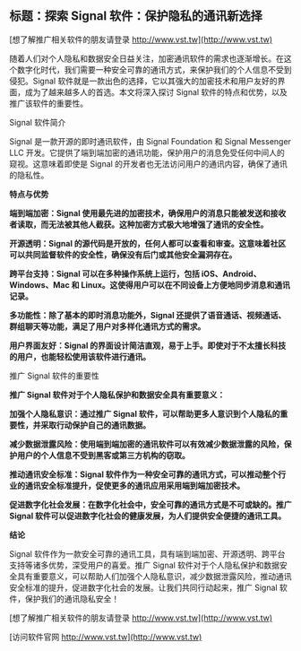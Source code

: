 ## **标题：探索 Signal 软件：保护隐私的通讯新选择**

[想了解推广相关软件的朋友请登录 http://www.vst.tw](http://www.vst.tw)

随着人们对个人隐私和数据安全日益关注，加密通讯软件的需求也逐渐增长。在这个数字化时代，我们需要一种安全可靠的通讯方式，来保护我们的个人信息不受到侵犯。Signal 软件就是一款出色的选择，它以其强大的加密技术和用户友好的界面，成为了越来越多人的首选。本文将深入探讨 Signal 软件的特点和优势，以及推广该软件的重要性。

Signal 软件简介

Signal 是一款开源的即时通讯软件，由 Signal Foundation 和 Signal Messenger LLC 开发。它提供了端到端加密的通讯功能，保护用户的消息免受任何中间人的窥视。这意味着即使是 Signal 的开发者也无法访问用户的通讯内容，确保了通讯的隐私性。

**特点与优势**

**端到端加密：Signal 使用最先进的加密技术，确保用户的消息只能被发送和接收者读取，而无法被其他人截获。这种加密方式极大地增强了通讯的安全性。**

**开源透明：Signal 的源代码是开放的，任何人都可以查看和审查。这意味着社区可以共同监督软件的安全性，确保没有后门或其他安全漏洞存在。**

**跨平台支持：Signal 可以在多种操作系统上运行，包括 iOS、Android、Windows、Mac 和 Linux。这使得用户可以在不同设备上方便地同步消息和通讯记录。**

**多功能性：除了基本的即时消息功能外，Signal 还提供了语音通话、视频通话、群组聊天等功能，满足了用户对多样化通讯方式的需求。**

**用户界面友好：Signal 的界面设计简洁直观，易于上手。即使对于不太擅长科技的用户，也能轻松使用该软件进行通讯。**

推广 Signal 软件的重要性

**推广 Signal 软件对于个人隐私保护和数据安全具有重要意义：**

**加强个人隐私意识：通过推广 Signal 软件，可以帮助更多人意识到个人隐私的重要性，并采取行动保护自己的通讯数据。**

**减少数据泄露风险：使用端到端加密的通讯软件可以有效减少数据泄露的风险，保护用户的个人信息不受到黑客或第三方机构的窃取。**

**推动通讯安全标准：Signal 软件作为一种安全可靠的通讯方式，可以推动整个行业的通讯安全标准提升，促使更多的通讯应用采用端到端加密技术。**

**促进数字化社会发展：在数字化社会中，安全可靠的通讯方式是不可或缺的。推广 Signal 软件可以促进数字化社会的健康发展，为人们提供安全便捷的通讯工具。**

**结论**

Signal 软件作为一款安全可靠的通讯工具，具有端到端加密、开源透明、跨平台支持等诸多优势，深受用户的喜爱。推广 Signal 软件对于个人隐私保护和数据安全具有重要意义，可以帮助人们加强个人隐私意识，减少数据泄露风险，推动通讯安全标准的提升，促进数字化社会的发展。让我们共同行动起来，推广 Signal 软件，保护我们的通讯隐私安全！

[想了解推广相关软件的朋友请登录 http://www.vst.tw](http://www.vst.tw)


[访问软件官网 http://www.vst.tw](http://www.vst.tw)
